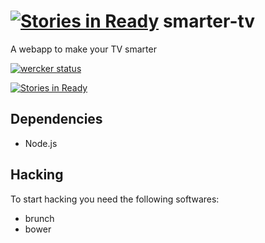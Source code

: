[![Stories in Ready](https://badge.waffle.io/aegypius/smarter-tv.png?label=ready&title=Ready)](https://waffle.io/aegypius/smarter-tv)
smarter-tv
==========
A webapp to make your TV smarter

[![wercker status](https://app.wercker.com/status/e76ca6435e66285795b065a0a021a9a4/m/ "wercker status")](https://app.wercker.com/project/bykey/e76ca6435e66285795b065a0a021a9a4)

[![Stories in Ready](https://badge.waffle.io/aegypius/smarter-tv.png?label=ready&title=Ready)](https://waffle.io/aegypius/smarter-tv)

Dependencies
------------

- Node.js

Hacking
-------

To start hacking you need the following softwares:

- brunch
- bower
 
